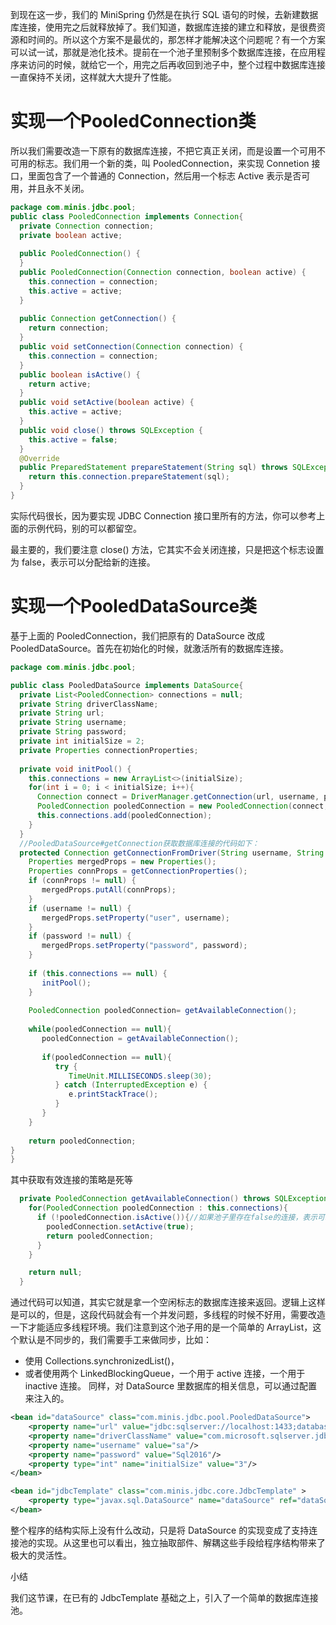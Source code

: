 到现在这一步，我们的 MiniSpring 仍然是在执行 SQL 语句的时候，去新建数据库连接，使用完之后就释放掉了。我们知道，数据库连接的建立和释放，是很费资源和时间的。所以这个方案不是最优的，那怎样才能解决这个问题呢？有一个方案可以试一试，那就是池化技术。提前在一个池子里预制多个数据库连接，在应用程序来访问的时候，就给它一个，用完之后再收回到池子中，整个过程中数据库连接一直保持不关闭，这样就大大提升了性能。


# 实现一个PooledConnection类
所以我们需要改造一下原有的数据库连接，不把它真正关闭，而是设置一个可用不可用的标志。我们用一个新的类，叫 PooledConnection，来实现 Connetion 接口，里面包含了一个普通的 Connection，然后用一个标志 Active 表示是否可用，并且永不关闭。
```java
package com.minis.jdbc.pool;
public class PooledConnection implements Connection{
  private Connection connection;
  private boolean active;
  
  public PooledConnection() {  
  }
  public PooledConnection(Connection connection, boolean active) {
    this.connection = connection;
    this.active = active;
  }
  
  public Connection getConnection() {
    return connection;
  }
  public void setConnection(Connection connection) {
    this.connection = connection;
  }
  public boolean isActive() {
    return active;
  }
  public void setActive(boolean active) {
    this.active = active;
  }
  public void close() throws SQLException {
    this.active = false;
  }
  @Override
  public PreparedStatement prepareStatement(String sql) throws SQLException {
    return this.connection.prepareStatement(sql);
  }
}  
```
实际代码很长，因为要实现 JDBC Connection 接口里所有的方法，你可以参考上面的示例代码，别的可以都留空。

最主要的，我们要注意 close() 方法，它其实不会关闭连接，只是把这个标志设置为 false，表示可以分配给新的连接。
# 实现一个PooledDataSource类

基于上面的 PooledConnection，我们把原有的 DataSource 改成 PooledDataSource。首先在初始化的时候，就激活所有的数据库连接。
```java
package com.minis.jdbc.pool;

public class PooledDataSource implements DataSource{
  private List<PooledConnection> connections = null;
  private String driverClassName;
  private String url;
  private String username;
  private String password;
  private int initialSize = 2;
  private Properties connectionProperties;  
    
  private void initPool() {
    this.connections = new ArrayList<>(initialSize);
    for(int i = 0; i < initialSize; i++){
      Connection connect = DriverManager.getConnection(url, username, password);
      PooledConnection pooledConnection = new PooledConnection(connect, false);
      this.connections.add(pooledConnection);
    }
  }
  //PooledDataSource#getConnection获取数据库连接的代码如下：
  protected Connection getConnectionFromDriver(String username, String password) throws SQLException {  
    Properties mergedProps = new Properties();  
    Properties connProps = getConnectionProperties();  
    if (connProps != null) {  
       mergedProps.putAll(connProps);  
    }  
    if (username != null) {  
       mergedProps.setProperty("user", username);  
    }  
    if (password != null) {  
       mergedProps.setProperty("password", password);  
    }  
  
    if (this.connections == null) {  
       initPool();  
    }  
  
    PooledConnection pooledConnection= getAvailableConnection();  
      
    while(pooledConnection == null){  
       pooledConnection = getAvailableConnection();  
         
       if(pooledConnection == null){  
          try {  
             TimeUnit.MILLISECONDS.sleep(30);  
          } catch (InterruptedException e) {  
             e.printStackTrace();  
          }  
       }  
    }  
      
    return pooledConnection;  
}
}
```
其中获取有效连接的策略是死等
```java
  private PooledConnection getAvailableConnection() throws SQLException{
    for(PooledConnection pooledConnection : this.connections){
      if (!pooledConnection.isActive()){//如果池子里存在false的连接，表示可以重新分配
        pooledConnection.setActive(true);
        return pooledConnection;
      }
    }

    return null;
  }
```
通过代码可以知道，其实它就是拿一个空闲标志的数据库连接来返回。逻辑上这样是可以的，但是，这段代码就会有一个并发问题，多线程的时候不好用，需要改造一下才能适应多线程环境。我们注意到这个池子用的是一个简单的 ArrayList，这个默认是不同步的，我们需要手工来做同步，比如：
- 使用 Collections.synchronizedList()，
- 或者使用两个 LinkedBlockingQueue，一个用于 active 连接，一个用于 inactive 连接。
同样，对 DataSource 里数据库的相关信息，可以通过配置来注入的。
```xml
<bean id="dataSource" class="com.minis.jdbc.pool.PooledDataSource">  
    <property name="url" value="jdbc:sqlserver://localhost:1433;databasename=DEMO"/>  
    <property name="driverClassName" value="com.microsoft.sqlserver.jdbc.SQLServerDriver"/>  
    <property name="username" value="sa"/>  
    <property name="password" value="Sql2016"/>  
    <property type="int" name="initialSize" value="3"/>  
</bean>

<bean id="jdbcTemplate" class="com.minis.jdbc.core.JdbcTemplate" >  
	<property type="javax.sql.DataSource" name="dataSource" ref="dataSource"/>  
</bean>
```

整个程序的结构实际上没有什么改动，只是将 DataSource 的实现变成了支持连接池的实现。从这里也可以看出，独立抽取部件、解耦这些手段给程序结构带来了极大的灵活性。

小结

我们这节课，在已有的 JdbcTemplate 基础之上，引入了一个简单的数据库连接池。